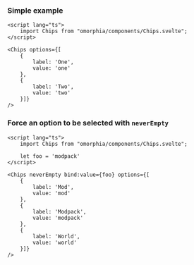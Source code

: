 ### Simple example

```svelte example
<script lang="ts">
    import Chips from "omorphia/components/Chips.svelte";
</script>

<Chips options={[
    {
        label: 'One',
        value: 'one'
    },
    {
        label: 'Two',
        value: 'two'
    }]}
/>
```


### Force an option to be selected with `neverEmpty`

```svelte example
<script lang="ts">
    import Chips from "omorphia/components/Chips.svelte";

    let foo = 'modpack'
</script>

<Chips neverEmpty bind:value={foo} options={[
    {
        label: 'Mod',
        value: 'mod'
    },
    {
        label: 'Modpack',
        value: 'modpack'
    },
    {
        label: 'World',
        value: 'world'
    }]}
/>
```
